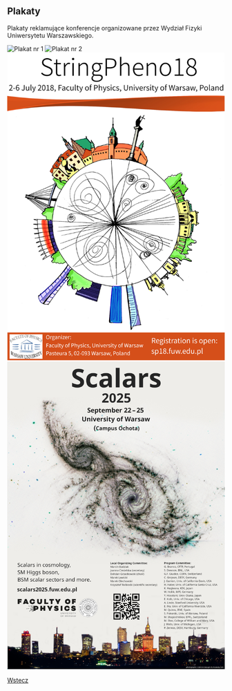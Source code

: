 ## Plakaty

Plakaty reklamujące konferencje organizowane przez Wydział Fizyki Uniwersytetu Warszawskiego.

<img src="plakat.jpg" alt="Plakat nr 1">

<img src="stringtheory.jpg" alt="Plakat nr 2">

<img src="string_pheno.jpg" alt="Plakat nr 3">

<img src="plakat scalars.jpg" alt="Plakat nr 4">

<a href="https://pawelciosmak.github.io/portfolio">Wstecz</a>

